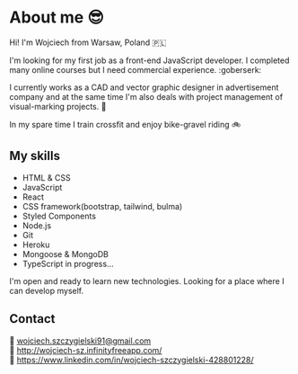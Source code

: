 # About me 😎
Hi! I'm Wojciech from Warsaw, Poland 🇵🇱

I'm looking for my first job as a front-end JavaScript developer. I completed many online courses but I need commercial experience. :goberserk:

I currently works as a CAD and vector graphic designer in advertisement company and at the same time I'm also deals with project management of visual-marking projects. :pencil:

In my spare time I train crossfit and enjoy bike-gravel riding :bike: 

## My skills

+ HTML & CSS
+ JavaScript
+ React
+ CSS framework(bootstrap, tailwind, bulma)
+ Styled Components
+ Node.js
+ Git 
+ Heroku
+ Mongoose & MongoDB
+ TypeScript in progress...

I'm open and ready to learn new technologies. Looking for a place where I can develop myself.





## Contact
:email: wojciech.szczygielski91@gmail.com <br/>
:page_facing_up: http://wojciech-sz.infinityfreeapp.com/ <br/>
:boy: https://www.linkedin.com/in/wojciech-szczygielski-428801228/
